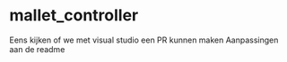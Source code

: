 # mallet_controller

Eens kijken of we met visual studio een PR kunnen maken
Aanpassingen aan de readme
